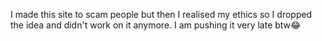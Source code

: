 I made this site to scam people but then I realised my ethics so I dropped the idea and didn't work on it anymore. I am pushing it very late btw😂

